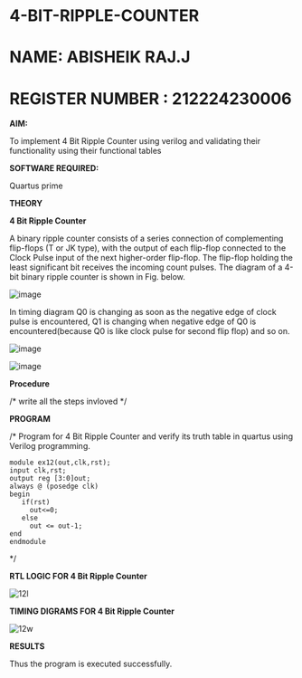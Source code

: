 # 4-BIT-RIPPLE-COUNTER
# NAME: ABISHEIK RAJ.J
# REGISTER NUMBER : 212224230006

**AIM:**

To implement  4 Bit Ripple Counter using verilog and validating their functionality using their functional tables

**SOFTWARE REQUIRED:**

Quartus prime

**THEORY**

**4 Bit Ripple Counter**

A binary ripple counter consists of a series connection of complementing flip-flops (T or JK type), with the output of each flip-flop connected to the Clock Pulse input of the next higher-order flip-flop. The flip-flop holding the least significant bit receives the incoming count pulses. The diagram of a 4-bit binary ripple counter is shown in Fig. below.

![image](https://github.com/naavaneetha/4-BIT-RIPPLE-COUNTER/assets/154305477/cb4b74d4-31ab-4359-95d0-d22e67daba13)

In timing diagram Q0 is changing as soon as the negative edge of clock pulse is encountered, Q1 is changing when negative edge of Q0 is encountered(because Q0 is like clock pulse for second flip flop) and so on.

![image](https://github.com/naavaneetha/4-BIT-RIPPLE-COUNTER/assets/154305477/a573a7d6-014e-4e54-93e6-e2ac9530960b)

![image](https://github.com/naavaneetha/4-BIT-RIPPLE-COUNTER/assets/154305477/85e1958a-2fc1-49bb-9a9f-d58ccbf3663c)

**Procedure**

/* write all the steps invloved */

**PROGRAM**

/* Program for 4 Bit Ripple Counter and verify its truth table in quartus using Verilog programming.
```
module ex12(out,clk,rst);
input clk,rst;
output reg [3:0]out;
always @ (posedge clk)
begin
   if(rst)
     out<=0;
   else 
     out <= out-1;
end
endmodule
```
*/

**RTL LOGIC FOR 4 Bit Ripple Counter**

![12l](https://github.com/user-attachments/assets/e5f98029-39ef-4802-8c4f-7d4d6a7f45c2)


**TIMING DIGRAMS FOR 4 Bit Ripple Counter**

![12w](https://github.com/user-attachments/assets/ff1bb898-baf7-4506-9582-cc88c2178092)


**RESULTS**

Thus the program is executed successfully.
